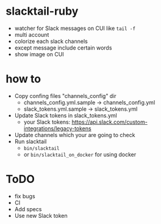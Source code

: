 # slacktail-ruby

- watcher for Slack messages on CUI like `tail -f`
- multi account
- colorize each slack channels
- except message include certain words
- show image on CUI

# how to

- Copy confing files "channels_config" dir
	- channels_config.yml.sample -> channels_config.yml
	- slack_tokens.yml.sample -> slack_tokens.yml
- Update Slack tokens in slack_tokens.yml
	- your Slack tokens: https://api.slack.com/custom-integrations/legacy-tokens
- Update channels which your are going to check
- Run slacktail
	- `bin/slacktail`
	- or `bin/slacktail_on_docker` for using docker
 
# ToDO

- fix bugs
- CI
- Add specs
- Use new Slack token 